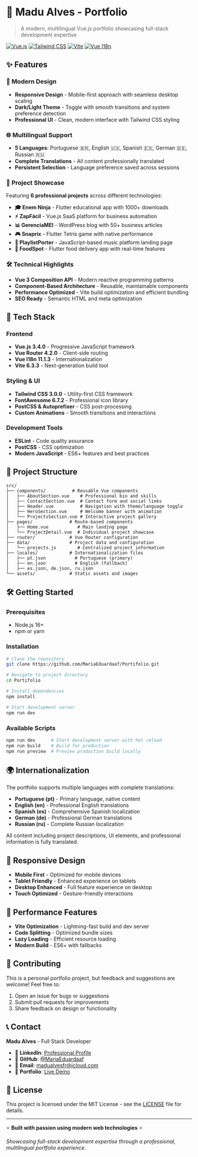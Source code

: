# 🌟 Madu Alves - Portfolio

> A modern, multilingual Vue.js portfolio showcasing full-stack development expertise

[![Vue.js](https://img.shields.io/badge/Vue.js-3.4.0-4FC08D?style=flat-square&logo=vue.js&logoColor=white)](https://vuejs.org/)
[![Tailwind CSS](https://img.shields.io/badge/Tailwind_CSS-3.0.0-38B2AC?style=flat-square&logo=tailwind-css&logoColor=white)](https://tailwindcss.com/)
[![Vite](https://img.shields.io/badge/Vite-6.3.3-646CFF?style=flat-square&logo=vite&logoColor=white)](https://vitejs.dev/)
[![Vue I18n](https://img.shields.io/badge/Vue_I18n-11.1.3-green?style=flat-square)](https://vue-i18n.intlify.dev/)

## ✨ Features

### 🎨 **Modern Design**
- **Responsive Design** - Mobile-first approach with seamless desktop scaling
- **Dark/Light Theme** - Toggle with smooth transitions and system preference detection
- **Professional UI** - Clean, modern interface with Tailwind CSS styling

### 🌐 **Multilingual Support**
- **5 Languages**: Portuguese 🇧🇷, English 🇺🇸, Spanish 🇪🇸, German 🇩🇪, Russian 🇷🇺
- **Complete Translations** - All content professionally translated
- **Persistent Selection** - Language preference saved across sessions

### 💼 **Project Showcase**
Featuring **6 professional projects** across different technologies:

- **🎓 Enem Ninja** - Flutter educational app with 1000+ downloads
- **⚡ ZapFácil** - Vue.js SaaS platform for business automation
- **📊 GerenciaMEI** - WordPress blog with 50+ business articles
- **🎮 Snaprix** - Flutter Tetris game with native performance
- **🎵 PlaylistPorter** - JavaScript-based music platform landing page
- **🍕 FoodSpot** - Flutter food delivery app with real-time features

### 🛠️ **Technical Highlights**
- **Vue 3 Composition API** - Modern reactive programming patterns
- **Component-Based Architecture** - Reusable, maintainable components
- **Performance Optimized** - Vite build optimization and efficient bundling
- **SEO Ready** - Semantic HTML and meta optimization

## 🚀 Tech Stack

### **Frontend**
- **Vue.js 3.4.0** - Progressive JavaScript framework
- **Vue Router 4.2.0** - Client-side routing
- **Vue I18n 11.1.3** - Internationalization
- **Vite 6.3.3** - Next-generation build tool

### **Styling & UI**
- **Tailwind CSS 3.0.0** - Utility-first CSS framework
- **FontAwesome 6.7.2** - Professional icon library
- **PostCSS & Autoprefixer** - CSS post-processing
- **Custom Animations** - Smooth transitions and interactions

### **Development Tools**
- **ESLint** - Code quality assurance
- **PostCSS** - CSS optimization
- **Modern JavaScript** - ES6+ features and best practices

## 📁 Project Structure

```
src/
├── components/          # Reusable Vue components
│   ├── AboutSection.vue    # Professional bio and skills
│   ├── ContactSection.vue  # Contact form and social links
│   ├── Header.vue          # Navigation with theme/language toggle
│   ├── HeroSection.vue     # Welcome banner with animation
│   └── ProjectsSection.vue # Interactive project gallery
├── pages/              # Route-based components
│   ├── Home.vue           # Main landing page
│   └── ProjectDetail.vue  # Individual project showcase
├── router/             # Vue Router configuration
├── data/               # Project data and configuration
│   └── projects.js        # Centralized project information
├── locales/            # Internationalization files
│   ├── pt.json           # Portuguese (primary)
│   ├── en.json           # English (fallback)
│   ├── es.json, de.json, ru.json
└── assets/             # Static assets and images
```

## 🛠️ Getting Started

### Prerequisites
- Node.js 16+ 
- npm or yarn

### Installation

```bash
# Clone the repository
git clone https://github.com/MariaEduardaaf/Portifolio.git

# Navigate to project directory
cd Portifolio

# Install dependencies
npm install

# Start development server
npm run dev
```

### Available Scripts

```bash
npm run dev      # Start development server with hot reload
npm run build    # Build for production
npm run preview  # Preview production build locally
```

## 🌍 Internationalization

The portfolio supports multiple languages with complete translations:

- **Portuguese (pt)** - Primary language, native content
- **English (en)** - Professional English translations
- **Spanish (es)** - Comprehensive Spanish localization
- **German (de)** - Professional German translations  
- **Russian (ru)** - Complete Russian localization

All content including project descriptions, UI elements, and professional information is fully translated.

## 📱 Responsive Design

- **Mobile First** - Optimized for mobile devices
- **Tablet Friendly** - Enhanced experience on tablets
- **Desktop Enhanced** - Full feature experience on desktop
- **Touch Optimized** - Gesture-friendly interactions

## 🎯 Performance Features

- **Vite Optimization** - Lightning-fast build and dev server
- **Code Splitting** - Optimized bundle sizes
- **Lazy Loading** - Efficient resource loading
- **Modern Build** - ES6+ with fallbacks

## 🤝 Contributing

This is a personal portfolio project, but feedback and suggestions are welcome! Feel free to:

1. Open an issue for bugs or suggestions
2. Submit pull requests for improvements
3. Share feedback on design or functionality

## 📞 Contact

**Madu Alves** - Full Stack Developer

- 💼 **LinkedIn**: [Professional Profile](https://www.linkedin.com/in/eduardaalvesfr/)
- 🐙 **GitHub**: [@MariaEduardaaf](https://github.com/MariaEduardaaf)
- 📧 **Email**: madualvesfr@icloud.com
- 📱 **Portfolio**: [Live Demo](https://your-portfolio-url.com)

## 📄 License

This project is licensed under the MIT License - see the [LICENSE](LICENSE) file for details.

---

⭐ **Built with passion using modern web technologies** ⭐

*Showcasing full-stack development expertise through a professional, multilingual portfolio experience.*